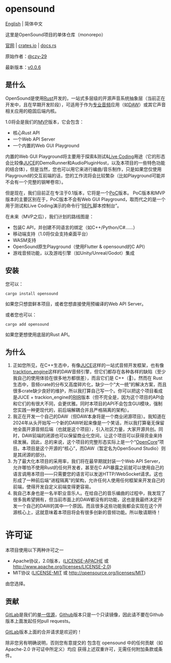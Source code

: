 # opensound

[English](README.md) | 简体中文

这里是OpenSound项目的单体仓库（monorepo）

[官网](https://opensound.run) | [crates.io](https://crates.io/crates/opensound) | [docs.rs](https://docs.rs/opensound/latest/opensound)

原始作者：[@czy-29](https://github.com/czy-29)

最新版本：[v0.0.6](https://github.com/opensound-org/opensound/releases/tag/v0.0.6)

## 是什么
OpenSound是使用[Rust](https://www.rust-lang.org/)开发的，一站式多层级的开源声音系统抽象层（当前正在开发中，且在早期开发阶段），可适用于作为[专业音频](https://en.wikipedia.org/wiki/Professional_audio)应用（如[DAW](https://en.wikipedia.org/wiki/Digital_audio_workstation)）或其它声音相关应用的稳固后端内核。

1.0将会是我们的[MVP](https://en.wikipedia.org/wiki/Minimum_viable_product)版本，它会包含：
- 核心Rust API
- 一个Web API Server
- 一个内置的Web GUI Playground

内置的Web GUI Playground将主要用于探索&测试&[Live Coding](https://en.wikipedia.org/wiki/Live_coding)用途（它的形态会比较像[JUCE](https://juce.com/)的DemoRunner和AudioPluginHost，以及本项目的一些特色功能的结合体），但是当然，您也可以用它来进行编曲/音乐制作，只是如果您仅使用Playground的交互前端的话，您的工作流将会比较繁杂（比如Playground可能并不会有一个完整的钢琴卷帘）。

但是现在，我们目前正在专注于0.1版本，它将是一个[PoC](https://en.wikipedia.org/wiki/Proof_of_concept)版本。
PoC版本和MVP版本的主要区别在于，PoC版本不会有Web GUI Playground，取而代之的是一个用于测试和Live Coding演示的命令行“[REPL](https://en.wikipedia.org/wiki/Read%E2%80%93eval%E2%80%93print_loop)脚本控制台”。

在未来（MVP之后），我们计划的路线图是：
- 包装C API，并创建不同语言的绑定（如C++/Python/C#……）
- 移动端支持（1.0将仅会支持桌面平台）
- WASM支持
- OpenSound原生Playground（使用Flutter & opensound的C API）
- 游戏音频功能，以及游戏引擎（如Unity/Unreal/Godot）集成

## 安装
您可以：
```
cargo install opensound
```
如果您只想尝鲜本项目，或者您想直接使用预编译的Web API Server。

或者您也可以：
```
cargo add opensound
```
如果您更想使用底层的Rust API。

## 为什么
1. 正如您所见，在C++生态中，有像[JUCE](https://juce.com/)这样的一站式音频开发框架，也有像[tracktion_engine](https://github.com/Tracktion/tracktion_engine)这样的DAW音频引擎，但它们都存在各种各样的缺陷（至少我自己的使用体验在很多地方都很差），而且它们是 C++（🤮）。然而在 Rust 生态中，音频crate的分布又高度碎片化，缺少一个“大一统”的解决方案，而且很多crate缺少良好的维护，所以我打算自己写一个。你可以把这个项目看成是JUCE + trackion_engine的[RIIR](https://github.com/ansuz/RIIR)版本（但不完全是，因为这个项目的API会和它们的有很大不同，会更优雅。同时本项目的API不会包含GUI模块，强制您实践一种更现代的，前后端解耦合并且严格隔离的架构）。
2. 我正在开发一个自己的DAW（但DAW本身将是一个商业闭源项目）。我知道在2024年从头开始写一个新的DAW听起来像是一个笑话，所以我打算毫无保留地全面开源音频后端（也就是这个项目），引入社区力量，大家开源共创。同时，DAW前端的闭源也可以保留商业化空间，让这个项目可以获得资金来持续发展。因此，总的来说，这个项目的完整形态实际上是一个“[OpenCore](https://en.wikipedia.org/wiki/Open-core_model)”项目。本项目是这个开源的“核心”，而DAW（暂定名为OpenSound Studio）则是其闭源的部分。
3. 为了最大化本项目的采用率，我们将在最早期就封装一个Web API Server，允许哪怕不使用Rust的任何开发者，甚至在C API暴露之前就可以使用自己的语言调用本项目——只需要您的语言可以发送HTTP/WebSocket请求。这也形成了一种前后端“进程隔离”的架构，允许任何人使用任何框架来开发自己的前端，使得开发自定义前端变得更容易。
4. 我自己本身也是一名半职业音乐人。在给自己的音乐编曲的过程中，我发现了很多我希望拥有，但当前市面上的DAW都没有的功能，这也是我最终决定开发一个自己的DAW的其中一个原因。而且很多这些功能我都会实现在这个开源核心上，这就意味着本项目将会有很多创新的音频功能。所以敬请期待！

# 许可证

本项目使用以下两种许可之一

 * Apache协议，2.0版本，([LICENSE-APACHE](LICENSE-APACHE) 或
   http://www.apache.org/licenses/LICENSE-2.0)
 * MIT协议 ([LICENSE-MIT](LICENSE-MIT) 或
   http://opensource.org/licenses/MIT)

由您选择。

## 贡献

[GitLab](https://gitlab.com/opensound-org/opensound)是我们的[单一信源](https://en.wikipedia.org/wiki/Single_source_of_truth)，[Github](https://github.com/opensound-org/opensound)版本只是一个只读镜像，因此请不要在Github版本上面发起任何pull requests。

[GitLab](https://gitlab.com/opensound-org/opensound)版本上面的合并请求是欢迎的！

除非您另有明确说明，否则您有意提交的
包含在 opensound 中的任何贡献（如 Apache-2.0 许可证中所定义）均应
获得上述双重许可，无需任何附加条款或条件。

